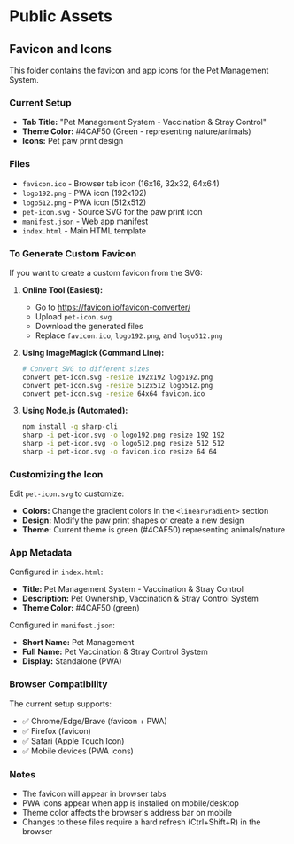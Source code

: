 # Public Assets

## Favicon and Icons

This folder contains the favicon and app icons for the Pet Management System.

### Current Setup

- **Tab Title:** "Pet Management System - Vaccination & Stray Control"
- **Theme Color:** #4CAF50 (Green - representing nature/animals)
- **Icons:** Pet paw print design

### Files

- `favicon.ico` - Browser tab icon (16x16, 32x32, 64x64)
- `logo192.png` - PWA icon (192x192)
- `logo512.png` - PWA icon (512x512)
- `pet-icon.svg` - Source SVG for the paw print icon
- `manifest.json` - Web app manifest
- `index.html` - Main HTML template

### To Generate Custom Favicon

If you want to create a custom favicon from the SVG:

1. **Online Tool (Easiest):**
   - Go to https://favicon.io/favicon-converter/
   - Upload `pet-icon.svg`
   - Download the generated files
   - Replace `favicon.ico`, `logo192.png`, and `logo512.png`

2. **Using ImageMagick (Command Line):**
   ```bash
   # Convert SVG to different sizes
   convert pet-icon.svg -resize 192x192 logo192.png
   convert pet-icon.svg -resize 512x512 logo512.png
   convert pet-icon.svg -resize 64x64 favicon.ico
   ```

3. **Using Node.js (Automated):**
   ```bash
   npm install -g sharp-cli
   sharp -i pet-icon.svg -o logo192.png resize 192 192
   sharp -i pet-icon.svg -o logo512.png resize 512 512
   sharp -i pet-icon.svg -o favicon.ico resize 64 64
   ```

### Customizing the Icon

Edit `pet-icon.svg` to customize:
- **Colors:** Change the gradient colors in the `<linearGradient>` section
- **Design:** Modify the paw print shapes or create a new design
- **Theme:** Current theme is green (#4CAF50) representing animals/nature

### App Metadata

Configured in `index.html`:
- **Title:** Pet Management System - Vaccination & Stray Control
- **Description:** Pet Ownership, Vaccination & Stray Control System
- **Theme Color:** #4CAF50 (green)

Configured in `manifest.json`:
- **Short Name:** Pet Management
- **Full Name:** Pet Vaccination & Stray Control System
- **Display:** Standalone (PWA)

### Browser Compatibility

The current setup supports:
- ✅ Chrome/Edge/Brave (favicon + PWA)
- ✅ Firefox (favicon)
- ✅ Safari (Apple Touch Icon)
- ✅ Mobile devices (PWA icons)

### Notes

- The favicon will appear in browser tabs
- PWA icons appear when app is installed on mobile/desktop
- Theme color affects the browser's address bar on mobile
- Changes to these files require a hard refresh (Ctrl+Shift+R) in the browser
